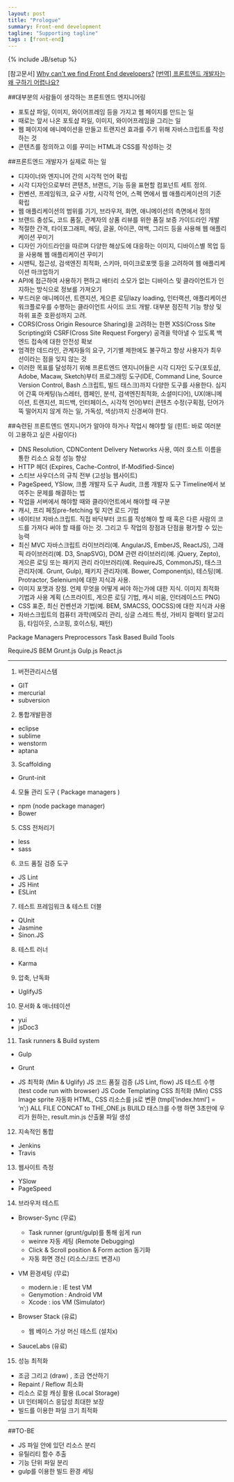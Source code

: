 ```yaml
---
layout: post
title: "Prologue"
summary: Front-end development
tagline: "Supporting tagline"
tags : [front-end]
---
```

{% include JB/setup %}
<!--
#과거의 이야기
웹퍼블리셔 *(좋아하는 이름은 아니지만..)* 라고 불리며 해왔던 것들.

- 단지 PSD->browser 변환과 개발을 붙일 뼈대에 불과 했었던 굴욕의 **Table layout coding**
*조금만 잘 못 건들여도 와르르 무너지기 쉽상이었고 숙련되면 영혼없이 기계적인 코딩이 가능. 그 와중에 HTML4.0 Reference 책을 너덜거리도록 봤던 듯. 어느 누구도 중요하게 생각지 않아서 슬펐던 시절.*
- 브라우저 시장의 폭풍 전쟁 속에 등장한 **웹 표준**
- 장애인 차별금지법 으로 급물살을 탄 **웹 접근성**
- UI 동작을 위한 Javascript, JQuery...
-

>포토샵 파일, 이미지, 와이어프레임 등을 가지고 웹 페이지를 만드는 일
>때로는 앞서 나온 포토샵 파일, 이미지, 와이어프레임을 그리는 일
>웹 페이지에 애니메이션을 만들고 트랜지션 효과를 주기 위해 자바스크립트를 작성하는 것
>콘텐츠를 정의하고 이를 꾸미는 HTML과 CSS를 작성하는 것
 -->

[참고문서]
[Why can't we find Front End developers?](http://www.slant.co/topics/1488/~front-end-package-managers)
[[번역] 프론트엔드 개발자는 왜 구하기 어렵나요?](https://taegon.kim/archives/4810)


##대부분의 사람들이 생각하는 프론트엔드 엔지니어링

- 포토샵 파일, 이미지, 와이어프레임 등을 가지고 웹 페이지를 만드는 일
- 때로는 앞서 나온 포토샵 파일, 이미지, 와이어프레임을 그리는 일
- 웹 페이지에 애니메이션을 만들고 트랜지션 효과를 주기 위해 자바스크립트를 작성하는 것
- 콘텐츠를 정의하고 이를 꾸미는 HTML과 CSS를 작성하는 것

##프론트엔드 개발자가 실제로 하는 일

- 디자이너와 엔지니어 간의 시각적 언어 확립
- 시각 디자인으로부터 콘텐츠, 브랜드, 기능 등을 표현할 컴포넌트 세트 정의.
- 컨벤션, 프레임워크, 요구 사항, 시각적 언어, 스펙 면에서 웹 애플리케이션의 기준 확립
- 웹 애플리케이션의 범위를 기기, 브라우저, 화면, 애니메이션의 측면에서 정의
- 브랜드 충성도, 코드 품질, 관계자의 상품 리뷰를 위한 품질 보증 가이드라인 개발
- 적절한 간격, 타이포그래피, 헤딩, 글꼴, 아이콘, 여백, 그리드 등을 사용해 웹 애플리케이션 꾸미기
- 디자인 가이드라인을 따르며 다양한 해상도에 대응하는 이미지, 디바이스별 목업 등을 사용해 웹 애플리케이션 꾸미기
- 시맨틱, 접근성, 검색엔진 최적화, 스키마, 마이크로포맷 등을 고려하여 웹 애플리케이션 마크업하기
- API에 접근하여 사용하기 편하고 배터리 소모가 없는 디바이스 및 클라이언트가 인지하는 방식으로 정보를 가져오기
- 부드러운 애니메이션, 트랜지션, 게으른 로딩lazy loading, 인터랙션, 애플리케이션 워크플로우를 수행하는 클라이언트 사이드 코드 개발. 대부분 점진적 기능 향상 및 하위 표준 호환성까지 고려.
- CORS(Cross Origin Resource Sharing)을 고려하는 한편 XSS(Cross Site Scripting)와 CSRF(Cross Site Request Forgery) 공격을 막아낼 수 있도록 백엔드 접속에 대한 안전성 확보
- 엄격한 데드라인, 관계자들의 요구, 기기별 제한에도 불구하고 항상 사용자가 최우선이라는 점을 잊지 않는 것
- 이러한 목표를 달성하기 위해 프론트엔드 엔지니어들은 시각 디자인 도구(포토샵, Adobe, Macaw, Sketch)부터 프로그래밍 도구(IDE, Command Line, Source Version Control, Bash 스크립트, 빌드
태스크)까지 다양한 도구를 사용한다. 심지어 간혹 마케팅(뉴스레터, 캠페인, 분석, 검색엔진최적화, 소셜미디어), UX(애니메이션, 트랜지션, 피드백, 인터페이스, 시각적 언어)부터 콘텐츠 수정(구획점, 단어가 뚝 떨어지지 않게 하는 일, 가독성, 색상)까지 신경써야 한다.


##숙련된 프론트엔드 엔지니어가 알아야 하거나 작업시 해야할 일 (힌트: 바로 여러분이 고용하고 싶은 사람이다)

- DNS Resolution, CDNContent Delivery Networks 사용, 여러 호스트 이름을 통한 리소스 요청 성능 향상
- HTTP 헤더 (Expires, Cache-Control, If-Modified-Since)
- 스티브 사우더스의 규칙 전부 (고성능 웹사이트)
- PageSpeed, YSlow, 크롬 개발자 도구 Audit, 크롬 개발자 도구 Timeline에서 보여주는 문제를 해결하는 법
- 작업을 서버에서 해야할 때와 클라이언트에서 해야할 때 구분
- 캐시, 프리 페칭pre-fetching 및 지연 로드 기법
- 네이티브 자바스크립트. 직접 바닥부터 코드를 작성해야 할 때 혹은 다른 사람의 코드를 가져다 써야 할 때를 아는 것. 그리고 두 작업의 장점과 단점을 평가할 수 있는 능력
- 최신 MVC 자바스크립트 라이브러리(예. AngularJS, EmberJS, ReactJS), 그래픽 라이브러리(예. D3, SnapSVG), DOM 관련 라이브러리(예. jQuery, Zepto), 게으른 로딩 또는 패키지 관리 라이브러리(예. RequireJS, CommonJS), 태스크 관리자(예. Grunt, Gulp), 패키지 관리자(예. Bower, Componentjs), 테스팅(예. Protractor, Selenium)에 대한 지식과 사용.
- 이미지 포맷과 장점. 언제 무엇을 어떻게 써야 하는가에 대한 지식. 이미지 최적화 기법과 사용 계획 (스프라이트, 게으른 로딩 기법, 캐시 비움, 인터레이스드 PNG)
- CSS 표준, 최신 컨벤션과 기법(예. BEM, SMACSS, OOCSS)에 대한 지식과 사용
- 자바스크립트의 컴퓨터 과학(메모리 관리, 싱글 스레드 특성, 가비지 컬렉터 알고리듬, 타임아웃, 스코핑, 호이스팅, 패턴)

Package Managers
Preprocessors
Task Based Build Tools

RequireJS
BEM
Grunt.js
Gulp.js
React.js

----------------------

1. 버전관리시스템
- GIT
- mercurial
- subversion


2. 통합개발환경
- eclipse
- sublime
- wenstorm
- aptana


3. Scaffolding
- Grunt-init


4. 모듈 관리 도구 ( Package managers )
- npm (node package manager)
- Bower


5. CSS 전처리기
- less
- sass


6. 코드 품질 검증 도구
- JS Lint
- JS Hint
- ESLint


7. 테스트 프레임워크 & 테스트 더블
- QUnit
- Jasmine
- Sinon.JS


8. 테스트 러너
- Karma


9. 압축, 난독화
- UglifyJS


10. 문서화 & 애너테이션
- yui
- jsDoc3


11. Task runners & Build system
- Gulp
- Grunt

- JS 최적화 (Min & Uglify)
JS 코드 품질 검증 (JS Lint, flow)
JS 테스트 수행 (test code run with browser)
JS Code Templating
CSS 최적화 (Min)
CSS Image sprite 자동화
HTML, CSS 리소스를 js로 변환 (tmpl[‘index.html’] = ‘<html>n<body></body></html>’;)
ALL FILE CONCAT to THE_ONE.js
BUILD 태스크를 수행 하면 3초만에 우리가 원하는, result.min.js 산출물 파일 생성



12. 지속적인 통합
- Jenkins
- Travis


13. 웹사이트 측정
- YSlow
- PageSpeed


14. 브라우저 테스트
- Browser-Sync (무료)
	- Task runner (grunt/gulp)를 통해 쉽게 run
	- weinre 자동 세팅 (Remote Debugging)
	- Click & Scroll position & Form action 동기화
	- 자동 화면 갱신 (리소스/코드 변경시)
- VM 환경세팅 (무료)
	- modern.ie : IE test VM
	- Genymotion : Android VM
	- Xcode : ios VM (Simulator)

- Browser Stack (유료)
	- 웹 베이스 가상 머신 테스트 (설치x)
- SauceLabs (유료)


15. 성능 최적화
- 조금 그리고 (draw) , 조금 연산하기
- Repaint / Reflow 최소화
- 리소스 로컬 캐싱 활용 (Local Storage)
- UI 인터페이스 응답성 최대한 보장
- 빌드를 이용한 파일 크기 최적화



----------------------------------------

##TO-BE
- JS 파일 안에 있던 리소스 분리
- 유틸리티 함수 추출
- 기능 단위 파일 분리
- gulp를 이용한 빌드 환경 세팅

